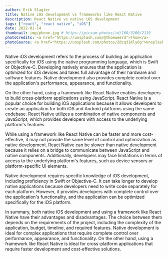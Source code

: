 ```yaml
---
author: Erik Slagter
title: Native iOS development vs frameworks like React Native
description: React Native vs native iOS development
tags: ["react", "react native", "iOS"]
date: 2022-01-14
thumbnail: img/phone.jpg # https://picsum.photos/id/160/3200/2119
photoCredits: <a href="https://unsplash.com/@thomweerd">Thom</a>
photoSource: <a href="https://unsplash.com/photos/Zdcq3iKly6g">Unsplash</a>
---
```


Native iOS development refers to the process of building an application specifically for iOS using the native programming language, which is Swift or Objective-C. Developing natively ensures that the application is optimized for iOS devices and takes full advantage of their hardware and software features. Native development also provides complete control over the application's performance, appearance, and functionality.

On the other hand, using a framework like React Native enables developers to build cross-platform applications using JavaScript. React Native is a popular choice for building iOS applications because it allows developers to create an application for both iOS and Android platforms using the same codebase. React Native utilizes a combination of native components and JavaScript, which provides developers with access to the underlying platform's features.

While using a framework like React Native can be faster and more cost-effective, it may not provide the same level of control and optimization as native development. React Native can be slower than native development because it relies on a bridge to communicate between JavaScript and native components. Additionally, developers may face limitations in terms of access to the underlying platform's features, such as device sensors or platform-specific UI elements.

Native development requires specific knowledge of iOS development, including proficiency in Swift or Objective-C. It can take longer to develop native applications because developers need to write code separately for each platform. However, it provides developers with complete control over the application's functionality, and the application can be optimized specifically for the iOS platform.

In summary, both native iOS development and using a framework like React Native have their advantages and disadvantages. The choice between them depends on the requirements of the project, including the complexity of the application, budget, timeline, and required features. Native development is ideal for complex applications that require complete control over performance, appearance, and functionality. On the other hand, using a framework like React Native is ideal for cross-platform applications that require faster development and cost-effective solutions.
